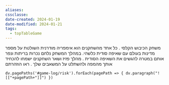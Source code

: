 ```yaml
---
aliases: 
cssclasse: 
date-created: 2024-01-19
date-modified: 2024-01-21
tags:
  - topTableGame
---
```


 משחק הכיבוש הקלסי . כל אחד מהשחקנים הוא אימפריה מודרנית השולטת על מספר מדינות בעולם עם שאיפה סודית כלשהי. במהלך המשחק נלחם נכרות בריתות ונפר אותם במטרה להגשים את השאיפה הסודית . מהלך פזיז ושאר השחקנים ישמחו להכחיד אותך מהמפה ולהשתלט על המשאבים שלך . ראו הוזהרתם

```dataviewjs 
dv.pagePaths('#game-log/risk').forEach(pagePath => { dv.paragraph("![["+pagePath+"]]") })
```
